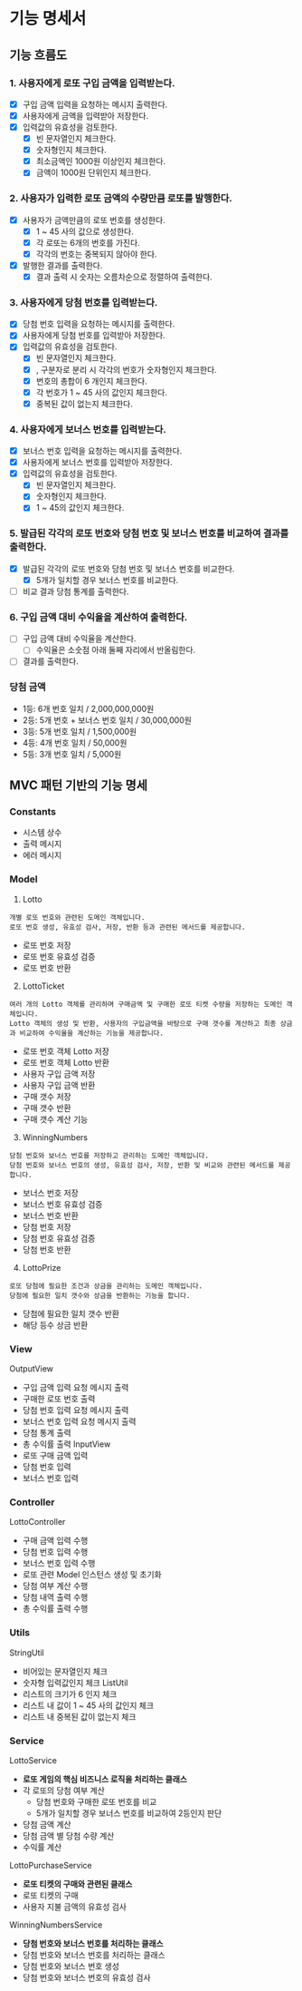 # 기능 명세서


## 기능 흐름도

### 1. 사용자에게 로또 구입 금액을 입력받는다.
-[x] 구입 금액 입력을 요청하는 메시지 출력한다.
-[x] 사용자에게 금액을 입력받아 저장한다.
-[x] 입력값의 유효성을 검토한다.
  -[x] 빈 문자열인지 체크한다.
  -[x] 숫자형인지 체크한다.
  -[x] 최소금액인 1000원 이상인지 체크한다.
  -[x] 금액이 1000원 단위인지 체크한다.
### 2. 사용자가 입력한 로또 금액의 수량만큼 로또를 발행한다.
-[x] 사용자가 금액만큼의 로또 번호를 생성한다.
  -[x] 1 ~ 45 사의 값으로 생성한다.
  -[x] 각 로또는 6개의 번호를 가진다.
  -[x] 각각의 번호는 중복되지 않아야 한다.
-[x] 발행한 결과를 출력한다.
  -[x] 결과 출력 시 숫자는 오름차순으로 정렬하여 출력한다.
### 3. 사용자에게 당첨 번호를 입력받는다.
-[x] 당첨 번호 입력을 요청하는 메시지를 출력한다.
-[x] 사용자에게 당첨 번호를 입력받아 저장한다.
-[x] 입력값의 유효성을 검토한다.
  -[x] 빈 문자열인지 체크한다.
  -[x] , 구분자로 분리 시 각각의 번호가 숫자형인지 체크한다.
  -[x] 번호의 총합이 6 개인지 체크한다.
  -[x] 각 번호가 1 ~ 45 사의 값인지 체크한다.
  -[x] 중복된 값이 없는지 체크한다.
### 4. 사용자에게 보너스 번호를 입력받는다.
-[x] 보너스 번호 입력을 요청하는 메시지를 출력한다.
-[x] 사용자에게 보너스 번호를 입력받아 저장한다.
-[x] 입력값의 유효성을 검토한다.
  -[x] 빈 문자열인지 체크한다.
  -[x] 숫자형인지 체크한다.
  -[x] 1 ~ 45의 값인지 체크한다.
### 5. 발급된 각각의 로또 번호와 당첨 번호 및 보너스 번호를 비교하여 결과를 출력한다.
-[x] 발급된 각각의 로또 번호와 당첨 번호 및 보너스 번호를 비교한다.
  -[x] 5개가 일치할 경우 보너스 번호를 비교한다.
-[ ] 비교 결과 당첨 통계를 출력한다.
 
### 6. 구입 금액 대비 수익율을 계산하여 출력한다.
-[ ] 구입 금액 대비 수익율을 계산한다.
  -[ ] 수익율은 소숫점 아래 둘째 자리에서 반올림한다.
-[ ] 결과를 출력한다.

### 당첨 금액
- 1등: 6개 번호 일치 / 2,000,000,000원
- 2등: 5개 번호 + 보너스 번호 일치 / 30,000,000원
- 3등: 5개 번호 일치 / 1,500,000원
- 4등: 4개 번호 일치 / 50,000원
- 5등: 3개 번호 일치 / 5,000원

## MVC 패턴 기반의 기능 명세

### Constants
- 시스템 상수
- 출력 메시지
- 에러 메시지

### Model
1. Lotto
```
개별 로또 번호와 관련된 도메인 객체입니다.
로또 번호 생성, 유효성 검사, 저장, 반환 등과 관련된 메서드를 제공합니다.
```
- 로또 번호 저장
- 로또 번호 유효성 검증
- 로또 번호 반환

2. LottoTicket
```
여러 개의 Lotto 객체를 관리하며 구매금액 및 구매한 로또 티켓 수량을 저장하는 도메인 객체입니다. 
Lotto 객체의 생성 및 반환, 사용자의 구입금액을 바탕으로 구매 갯수를 계산하고 최종 상금과 비교하여 수익율을 계산하는 기능을 제공합니다. 
```

- 로또 번호 객체 Lotto 저장
- 로또 번호 객체 Lotto 반환
- 사용자 구입 금액 저장
- 사용자 구입 금액 반환
- 구매 갯수 저장
- 구매 갯수 반환
- 구매 갯수 계산 기능

3. WinningNumbers
```
당첨 번호와 보너스 번호를 저장하고 관리하는 도메인 객체입니다.
당첨 번호와 보너스 번호의 생성, 유효성 검사, 저장, 반환 및 비교와 관련된 메서드를 제공합니다.
```
- 보너스 번호 저장
- 보너스 번호 유효성 검증
- 보너스 번호 반환
- 당첨 번호 저장
- 당첨 번호 유효성 검증
- 당첨 번호 반환

4. LottoPrize
```
로또 당첨에 필요한 조건과 상금을 관리하는 도메인 객체입니다.
당첨에 필요한 일치 갯수와 상금을 반환하는 기능을 합니다. 
```
- 당첨에 필요한 일치 갯수 반환
- 해당 등수 상금 반환
### View
OutputView
- 구입 금액 입력 요청 메시지 출력
- 구매한 로또 번호 출력
- 당첨 번호 입력 요청 메시지 출력
- 보너스 번호 입력 요청 메시지 출력
- 당첨 통계 출력
- 총 수익률 출력
InputView
- 로또 구매 금액 입력
- 당첨 번호 입력
- 보너스 번호 입력

### Controller
LottoController
- 구매 금액 입력 수행
- 당첨 번호 입력 수행
- 보너스 번호 입력 수행
- 로또 관련 Model 인스턴스 생성 및 초기화
- 당첨 여부 계산 수행
- 당첨 내역 출력 수행
- 총 수익률 출력 수행

### Utils
StringUtil
- 비어있는 문자열인지 체크
- 숫자형 입력값인지 체크
ListUtil
- 리스트의 크기가 6 인지 체크
- 리스트 내 값이 1 ~ 45 사의 값인지 체크
- 리스트 내 중복된 값이 없는지 체크

### Service
LottoService
- **로또 게임의 핵심 비즈니스 로직을 처리하는 클래스**
- 각 로또의 당첨 여부 계산
  - 당첨 번호와 구매한 로또 번호를 비교
  - 5개가 일치할 경우 보너스 번호를 비교하여 2등인지 판단
- 당첨 금액 계산
- 당첨 금액 별 당첨 수량 계산
- 수익률 계산

LottoPurchaseService
- **로또 티켓의 구매와 관련된 클래스**
- 로또 티켓의 구매
- 사용자 지불 금액의 유효성 검사

WinningNumbersService
- **당첨 번호와 보너스 번호를 처리하는 클래스** 
- 당첨 번호와 보너스 번호를 처리하는 클래스
- 당첨 번호와 보너스 번호 생성
- 당첨 번호와 보너스 번호의 유효성 검사

